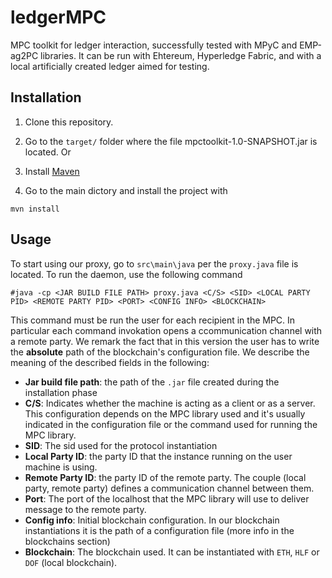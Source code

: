 # ledgerMPC 
MPC toolkit for ledger interaction, successfully tested with MPyC and EMP-ag2PC libraries. It can be run with Ehtereum, Hyperledge Fabric, and with a local artificially created ledger aimed for testing.


## Installation

1. Clone this repository.

1. Go to the `target/` folder where the file mpctoolkit-1.0-SNAPSHOT.jar is located. Or

1. Install [Maven](https://maven.apache.org/install.html#:~:text=The%20installation%20of%20Apache%20Maven,distribution%20archive%20in%20any%20directory)

1. Go to the main dictory and install the project with

```shell
mvn install
```

## Usage

To start using our proxy, go to `src\main\java` per the `proxy.java` file is located. To run the daemon, use the following command

```shell
#java -cp <JAR BUILD FILE PATH> proxy.java <C/S> <SID> <LOCAL PARTY PID> <REMOTE PARTY PID> <PORT> <CONFIG INFO> <BLOCKCHAIN>
```

This command must be run the user for each recipient in the MPC. In particular each command invokation opens a ccommunication channel with a remote party.
We remark the fact that in this version the user has to write the **absolute** path of the blockchain's configuration file. We describe the meaning of the described fields in the following:

* **Jar build file path**: the path of the `.jar` file created during the installation phase
* **C/S**: Indicates whether the machine is acting as a client or as a server. This configuration depends on the MPC library used and it's usually indicated in the configuration file or the command used for running the MPC library.
* **SID**: The sid used for the protocol instantiation
* **Local Party ID**: the party ID that the instance running on the user machine is using.
* **Remote Party ID**: the party ID of the remote party. The couple (local party, remote party) defines a communication channel between them.
* **Port**: The port of the localhost that the MPC library will use to deliver message to the remote party.
* **Config info**: Initial blockchain configuration. In our blockchain instantiations it is the path of a configuration file (more info in the blockchains section)
* **Blockchain**: The blockchain used. It can be instantiated with `ETH`, `HLF` or `DOF` (local blockchain).
